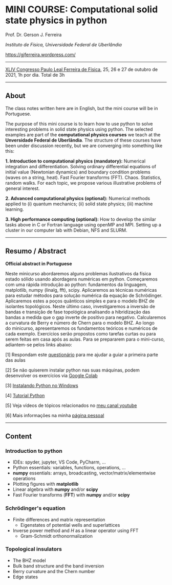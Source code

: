 # MINI COURSE: Computational solid state physics in python

Prof. Dr. Gerson J. Ferreira 

*Instituto de Física, Universidade Federal de Uberlândia*

https://gjferreira.wordpress.com/

---------------------

[XLIV Congresso Paulo Leal Ferreira de Física](http://professores.ift.unesp.br/congressoPauloLealFerreira/), 25, 26 e 27 de outubro de 2021, 1h por dia. Total de 3h

---------------------

## About

The class notes written here are in English, but the mini course will be in Portuguese.

The purpose of this mini course is to learn how to use python to solve interesting problems in solid state physics using python. The selected examples are part of the **computational physics courses** we teach at the **Unversidade Federal de Uberlândia**. The structure of these courses have been under discussion recently, but we are converging into something like this:

**1. Introduction to computational physics (mandatory):** Numerical integration and differentiation. Solving ordinary differential equations of initial value (Newtonian dynamics) and boundary condition problems (waves on a string, heat). Fast Fourier transforms (FFT). Chaos. Statistics, random walks. For each topic, we propose various illustrative problems of general interest.

**2. Advanced computational physics (optional):** Numerical methods applied to (i) quantum mechanics; (ii) solid state physics; (iii) machine learning.

**3. High performance computing (optional):** How to develop the similar tasks above in C or Fortran language using openMP and MPI. Setting up a cluster in our computer lab with Debian, NFS and SLURM.

-----------------

## Resumo / Abstract

**Official abstract in Portuguese**

Neste minicurso abordaremos alguns problemas ilustrativos da física estado sólido usando abordagens numéricas em python. Começaremos com uma rápida introdução ao python: fundamentos da linguagem, matplotlib, numpy (linalg, fft), scipy. Aplicaremos as técnicas numéricas para estudar métodos para solução numérica da equação de Schrödinger. Aplicaremos estes a poços quânticos simples e para o modelo BHZ de isolantes topológicos. Neste último caso, investigaremos a inversão de bandas e transição de fase topológica analisando a hibridização das bandas a medida que o gap inverte de positivo para negativo. Calcularemos a curvatura de Berry e número de Chern para o modelo BHZ. Ao longo do minicurso, apresentaremos os fundamentos teóricos e numéricos de cada exemplo. Exercícios serão propostos como tarefas curtas ou para serem feitas em casa após as aulas. Para se prepararem para o mini-curso, adiantem-se pelos links abaixo:

[1] Respondam este [questionário](https://forms.gle/RQuyNdsAz5g7zaz5A) para me ajudar a guiar a primeira parte das aulas

[2] Se não quiserem instalar python nas suas máquinas, podem desenvolver os exercícios via [Google Colab](https://colab.research.google.com/)

[3] [Instalando Python no Windows](https://www.youtube.com/watch?v=dpdWU59XTP8)

[4] [Tutorial Python](https://compphysics.readthedocs.io/)

[5] Veja vídeos de tópicos relacionados no [meu canal youtube](https://www.youtube.com/c/GersonJFerreira/)

[6] Mais informações na minha [página pessoal](https://gjferreira.wordpress.com/)

-----------------

## Content

### Introduction to python

- IDEs: spyder, jupyter, VS Code, PyCharm, ...
- Python essentials: variables, functions, operations, ...
- **numpy** essentials: arrays, broadcasting, vector/matrix/elementwise operations
- Plotting figures with **matplotlib**
- Linear algebra with **numpy** and/or **scipy**
- Fast Fourier transforms (**FFT**) with **numpy** and/or **scipy**

### Schrödinger's equation

- Finite differences and matrix representation
    - Eigenstates of potential wells and superlattices
- Inverse power method and $H$ as a linear operator using FFT
    - Gram-Schmidt orthonormalization

### Topological insulators

- The BHZ model
- Bulk band structure and the band inversion
- Berry curvature and the Chern number
- Edge states